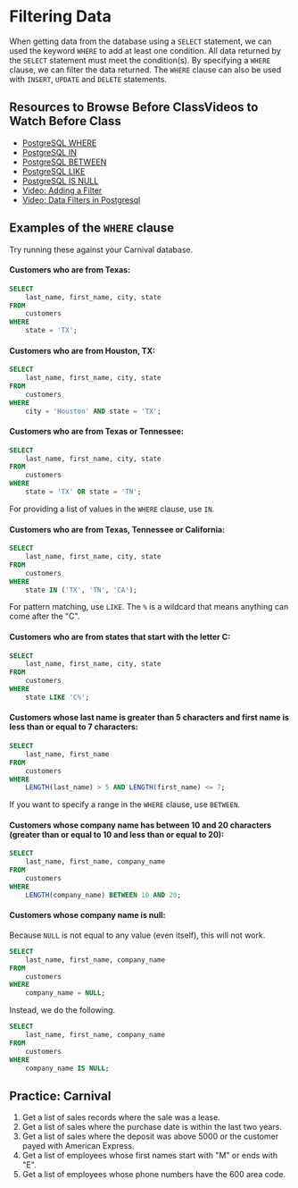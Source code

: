 # Filtering Data

When getting data from the database using a `SELECT` statement, we can used the keyword `WHERE` to add at least one condition. All data returned by the `SELECT` statement must meet the condition(s). By specifying a `WHERE` clause, we can filter the data returned. The `WHERE` clause can also be used with `INSERT`, `UPDATE` and `DELETE` statements.

## Resources to Browse Before ClassVideos to Watch Before Class

- [PostgreSQL WHERE](https://www.postgresqltutorial.com/postgresql-where/)
- [PostgreSQL IN](https://www.postgresqltutorial.com/postgresql-in/)
- [PostgreSQL BETWEEN](https://www.postgresqltutorial.com/postgresql-between/)
- [PostgreSQL LIKE](https://www.postgresqltutorial.com/postgresql-like/)
- [PostgreSQL IS NULL](https://www.postgresqltutorial.com/postgresql-is-null/)
- [Video: Adding a Filter](https://www.youtube.com/watch?v=EZerV-IODUQ)
- [Video: Data Filters in Postgresql](https://www.youtube.com/watch?v=JNLptMLaaDE)

## Examples of the `WHERE` clause

Try running these against your Carnival database.

#### Customers who are from Texas:

```sql
SELECT
	last_name, first_name, city, state
FROM
	customers
WHERE
	state = 'TX';
```

#### Customers who are from Houston, TX:

```sql
SELECT
	last_name, first_name, city, state
FROM
	customers
WHERE
	city = 'Houston' AND state = 'TX';
```

#### Customers who are from Texas or Tennessee:

```sql
SELECT
	last_name, first_name, city, state
FROM
	customers
WHERE
	state = 'TX' OR state = 'TN';
```

For providing a list of values in the `WHERE` clause, use `IN`.

#### Customers who are from Texas, Tennessee or California:

```sql
SELECT
	last_name, first_name, city, state
FROM
	customers
WHERE
	state IN ('TX', 'TN', 'CA');
```

For pattern matching, use `LIKE`. The `%` is a wildcard that means anything can come after the "C".

#### Customers who are from states that start with the letter C:

```sql
SELECT
	last_name, first_name, city, state
FROM
	customers
WHERE
	state LIKE 'C%';
```

#### Customers whose last name is greater than 5 characters and first name is less than or equal to 7 characters:

```sql
SELECT
	last_name, first_name
FROM
	customers
WHERE
	LENGTH(last_name) > 5 AND LENGTH(first_name) <= 7;
```

If you want to specify a range in the `WHERE` clause, use `BETWEEN`.

#### Customers whose company name has between 10 and 20 characters (greater than or equal to 10 and less than or equal to 20):

```sql
SELECT
	last_name, first_name, company_name
FROM
	customers
WHERE
	LENGTH(company_name) BETWEEN 10 AND 20;
```

#### Customers whose company name is null:

Because `NULL` is not equal to any value (even itself), this will not work.

```sql
SELECT
	last_name, first_name, company_name
FROM
	customers
WHERE
	company_name = NULL;
```
Instead, we do the following.

```sql
SELECT
	last_name, first_name, company_name
FROM
	customers
WHERE
	company_name IS NULL;
```


## Practice: Carnival
1. Get a list of sales records where the sale was a lease.
1. Get a list of sales where the purchase date is within the last two years.
1. Get a list of sales where the deposit was above 5000 or the customer payed with American Express.
1. Get a list of employees whose first names start with "M" or ends with "E".
1. Get a list of employees whose phone numbers have the 600 area code.
